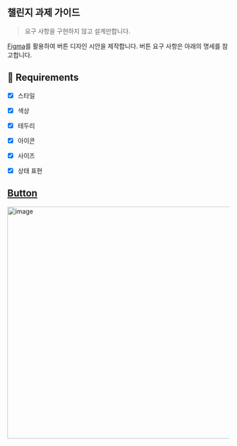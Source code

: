 ## 챌린지 과제 가이드

>요구 사항을 구현하지 않고 설계만합니다.

[Figma](https://www.figma.com)를 활용하여 버튼 디자인 시안을 제작합니다.
버튼 요구 사항은 아래의 명세를 참고합니다.

## 📝 Requirements

- [x] 스타일
- [x] 색상
- [x] 테두리
- [x] 아이콘
- [x] 사이즈
- [x] 상태 표현


## [Button](https://www.figma.com/file/O1RTAZcWpnZ6H2qECRwNFr/wanted-pre-onboarding?type=design&node-id=103%3A268&t=nnfGwDJiSgIm4GQq-1)

<img width="525" alt="image" src="https://github.com/takethisbus/wanted-pre-challenge/assets/72902273/f44cc462-d77f-40d3-b10f-74ca733364f3">
